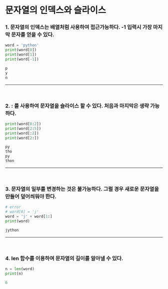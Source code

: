 # 문자열의 인덱스와 슬라이스

### 1. 문자열의 인덱스는 배열처럼 사용하여 접근가능하다. -1 입력시 가장 마지막 문자를 얻을 수 있다.

~~~python
word = 'python'
print(word[0])
print(word[1])
print(word[-1])
~~~

~~~python
p
y
n
~~~
---
<br>

### 2. : 를 사용하여 문자열을 슬라이스 할 수 있다. 처음과 마지막은 생략 가능하다.
~~~python
print(word[0:2])
print(word[2:5])
print(word[:2])
print(word[2:])
~~~

~~~python
py
tho
py
thon
~~~
---
<br>

### 3. 문자열의 일부를 변경하는 것은 불가능하다. 그럴 경우 새로운 문자열을 만들어 덮어씌워야 한다.
~~~python
# error
# word[0] = 'j'
word = 'j' + word[1:]
print(word)
~~~

~~~python
jython
~~~
---
<br>

### 4. len 함수를 이용하여 문자열의 길이를 알아낼 수 있다.
~~~python
n = len(word)
print(n)
~~~

~~~python
6
~~~